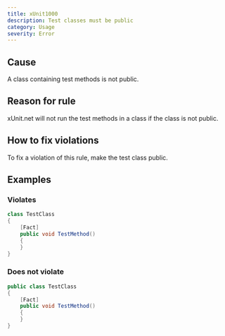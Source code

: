 ```yaml
---
title: xUnit1000
description: Test classes must be public
category: Usage
severity: Error
---
```


## Cause

A class containing test methods is not public.

## Reason for rule

xUnit.net will not run the test methods in a class if the class is not public.

## How to fix violations

To fix a violation of this rule, make the test class public.

## Examples

### Violates

```csharp
class TestClass
{
	[Fact]
	public void TestMethod()
	{
	}
}
```

### Does not violate

```csharp
public class TestClass
{
	[Fact]
	public void TestMethod()
	{
	}
}
```
